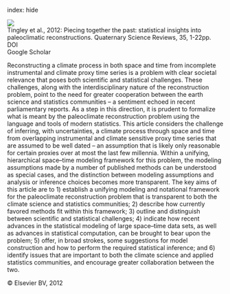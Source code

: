 index: hide

<div class="Citation">
    <div class="Citation-thumb CitationThumb-linked"  data-href="https://doi.org/10.1016/j.quascirev.2012.01.012">
      <img src="https://static.claimspace.cloud/climate-study-static/refs/thumbs/5/Tingley_et_al_2012-thumb.png" />
    </div>

  <div class="Citation-body">
    <div class="Citation-text">Tingley et al., 2012: Piecing together the past: statistical insights into paleoclimatic reconstructions. <span class="Article-journal">Quaternary Science Reviews, </span><span class="Article-volume">35, </span>1-22pp.</div>
    <div class="Citation-links">
      <div class="CitationLink" data-href="https://doi.org/10.1016/j.quascirev.2012.01.012">
        <div class="CitationLink-icon CitationLink-Doi"></div>
        <div class="CitationLink-text">DOI</div>
      </div>
      <div class="CitationLink" data-href="https://scholar.google.com/scholar?q=10.1016/j.quascirev.2012.01.012">
        <div class="CitationLink-icon CitationLink-Scholar"></div>
        <div class="CitationLink-text">Google Scholar</div>
      </div>
    </div>
  </div>
</div>

Reconstructing a climate process in both space and time from incomplete instrumental and climate proxy time series is a problem with clear societal relevance that poses both scientific and statistical challenges. These challenges, along with the interdisciplinary nature of the reconstruction problem, point to the need for greater cooperation between the earth science and statistics communities – a sentiment echoed in recent parliamentary reports.                   As a step in this direction, it is prudent to formalize what is meant by the paleoclimate reconstruction problem using the language and tools of modern statistics. This article considers the challenge of inferring, with uncertainties, a climate process through space and time from overlapping instrumental and climate sensitive proxy time series that are assumed to be well dated – an assumption that is likely only reasonable for certain proxies over at most the last few millennia. Within a unifying, hierarchical space–time modeling framework for this problem, the modeling assumptions made by a number of published methods can be understood as special cases, and the distinction between modeling assumptions and analysis or inference choices becomes more transparent.                   The key aims of this article are to 1) establish a unifying modeling and notational framework for the paleoclimate reconstruction problem that is transparent to both the climate science and statistics communities; 2) describe how currently favored methods fit within this framework; 3) outline and distinguish between scientific and statistical challenges; 4) indicate how recent advances in the statistical modeling of large space–time data sets, as well as advances in statistical computation, can be brought to bear upon the problem; 5) offer, in broad strokes, some suggestions for model construction and how to perform the required statistical inference; and 6) identify issues that are important to both the climate science and applied statistics communities, and encourage greater collaboration between the two.

<div class="Citation-copy">
&copy; Elsevier BV, 2012
</div>